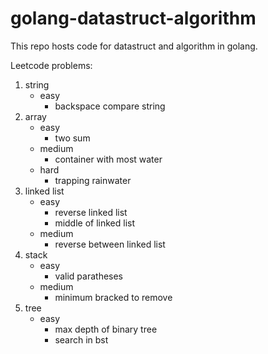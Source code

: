 # golang-datastruct-algorithm

This repo hosts code for datastruct and algorithm in golang. 

Leetcode problems:

1. string
   - easy
     - backspace compare string
2. array
   - easy
     - two sum
   - medium
     - container with most water 
   - hard
     - trapping rainwater
3. linked list
   - easy
     - reverse linked list
     - middle of linked list
   - medium 
     - reverse between linked list
4. stack 
   - easy
     - valid paratheses
   - medium 
     - minimum bracked to remove
5. tree 
   - easy
     - max depth of binary tree 
     - search in bst
       
       
        
